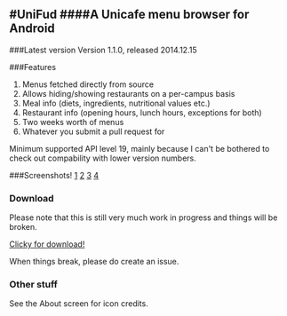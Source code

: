 #UniFud
####A Unicafe menu browser for Android
------------

###Latest version
Version 1.1.0, released 2014.12.15

###Features
 1. Menus fetched directly from source
 2. Allows hiding/showing restaurants on a per-campus basis
 4. Meal info (diets, ingredients, nutritional values etc.)
 5. Restaurant info (opening hours, lunch hours, exceptions for both)
 6. Two weeks worth of menus
 7. Whatever you submit a pull request for

Minimum supported API level 19, mainly because I can't be bothered to check out compability with lower version numbers.

###Screenshots!
[1](http://cs.loezi.fi/unifud/unifud1.png) [2](http://cs.loezi.fi/unifud/unifud2.png) [3](http://cs.loezi.fi/unifud/unifud3.png) [4](http://cs.loezi.fi/unifud/unifud4.png)

### Download
Please note that this is still very much work in progress and things will be broken.

[Clicky for download!](http://cs.loezi.fi/unifud/app-release.apk)

When things break, please do create an issue.

### Other stuff
See the About screen for icon credits.
